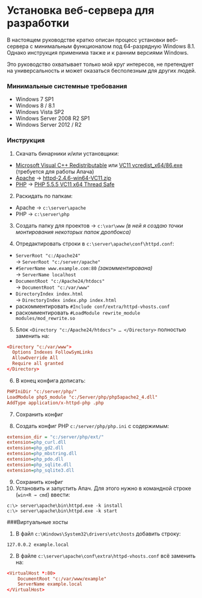 Установка веб-сервера для разработки
====================================

В настоящем руководстве кратко описан процесс установки веб-сервера
с минимальным функционалом под 64-разрядную Windows 8.1.
Однако инструкция применима также и к ранним версиями Windows.

Это руководство охватывает только мой круг интересов, не претендует
на универсальность и может оказаться бесполезным для других людей.

### Минимальные системные требования
+ Windows 7 SP1
+ Windows 8 / 8.1
+ Windows Vista SP2
+ Windows Server 2008 R2 SP1
+ Windows Server 2012 / R2 

### Инструкция
1. Скачать бинарники и/или установщики:
  + [Microsoft Visual C++ Redistributable][0] или [VC11 vcredist_x64/86.exe][01] (требуется для работы Апача)
  + [Apache][1] → [httpd-2.4.6-win64-VC11.zip][11]
  + [PHP][2] → [PHP 5.5.5 VC11 x64 Thread Safe][22]

2. Раскидать по папкам:
  + Apache → `c:\server\apache`
  + PHP → `c:\server\php`

3. Создать папку для проектов → `c:\var\www` *(в ней я создаю точки монтирования некоторых папок дропбокса)*

4. Отредактировать строки в `c:\server\apache\conf\httpd.conf`:
  + `ServerRoot "c:/Apache24"`<br />→ `ServerRoot "c:/server/apache"`
  + `#ServerName www.example.com:80` *(закомментирована)*<br />→ `ServerName localhost`
  + `DocumentRoot "c:/Apache24/htdocs"`<br />→ `DocumentRoot "c:/var/www"`
  + `DirectoryIndex index.html`<br />→ `DirectoryIndex index.php index.html`
  + раскомментировать `#Include conf/extra/httpd-vhosts.conf`
  + раскомментировать `#LoadModule rewrite_module modules/mod_rewrite.so`

5. Блок `<Directory "c:/Apache24/htdocs"> … </Directory>` полностью заменить на:
```conf
<Directory "c:/var/www">
  Options Indexes FollowSymLinks
  AllowOverride All
  Require all granted
</Directory>
```

6. В конец конфига дописать:
```conf
PHPIniDir "c:/server/php/"
LoadModule php5_module "c:/Server/php/php5apache2_4.dll"
AddType application/x-httpd-php .php
```

7. Сохранить конфиг

8. Создать конфиг PHP `с:/server/php/php.ini` с содержимым:
```ini
extension_dir = "c:/server/php/ext/"
extension=php_curl.dll
extension=php_gd2.dll
extension=php_mbstring.dll
extension=php_pdo.dll
extension=php_sqlite.dll
extension=php_sqlite3.dll
```

9. Сохранить конфиг
10. Установить и запустить Апач. Для этого нужно в командной строке (`win+R → cmd`) ввести:
```
с:\> server\apache\bin\httpd.exe -k install
с:\> server\apache\bin\httpd.exe -k start
```

###Виртуальные хосты
1. В файл `с:\Windows\System32\drivers\etc\hosts` добавить строку:
```
127.0.0.2 example.local
```

2. В файле `c:\server\apache\conf\extra\httpd-vhosts.conf` всё заменить на:
```conf
<VirtualHost *:80>
    DocumentRoot "c:/var/www/example"
    ServerName example.local
</VirtualHost>
```

[0]: http://rutracker.org/forum/viewtopic.php?t=3847203 "торрент"
[01]: http://www.microsoft.com/en-us/download/details.aspx?id=30679 "официальный"
[1]: http://www.apachelounge.com/download 
[11]: http://www.apachelounge.com/download/VC11/binaries/httpd-2.4.6-win64-VC11.zip
[2]: http://www.php.net/downloads.php
[22]: http://windows.php.net/downloads/releases/php-5.5.5-Win32-VC11-x64.zip
[3]: http://rutracker.org/forum/viewtopic.php?t=3847203

<!--![alt text](/path/to/img.jpg "Title") -->
